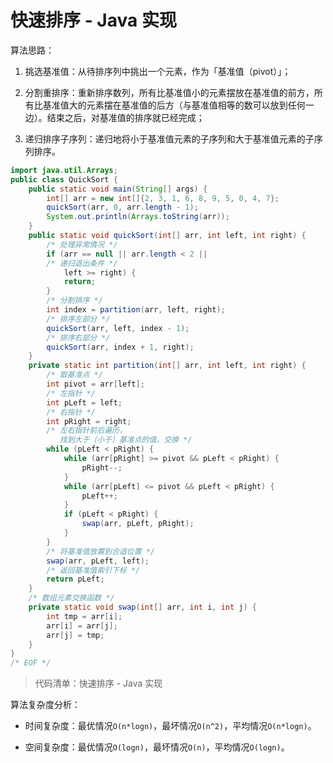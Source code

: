 # 快速排序 - Java 实现

算法思路：

1. 挑选基准值：从待排序列中挑出一个元素，作为「基准值（pivot）」；

2. 分割重排序：重新排序数列，所有比基准值小的元素摆放在基准值的前方，所有比基准值大的元素摆在基准值的后方（与基准值相等的数可以放到任何一边）。结束之后，对基准值的排序就已经完成；

3. 递归排序子序列：递归地将小于基准值元素的子序列和大于基准值元素的子序列排序。

```java
import java.util.Arrays;
public class QuickSort {
    public static void main(String[] args) {
        int[] arr = new int[]{2, 3, 1, 6, 8, 9, 5, 0, 4, 7};
        quickSort(arr, 0, arr.length - 1);
        System.out.println(Arrays.toString(arr));
    }
    public static void quickSort(int[] arr, int left, int right) {
        /* 处理异常情况 */
        if (arr == null || arr.length < 2 ||
        /* 递归退出条件 */
            left >= right) {
            return;
        }
        /* 分割排序 */
        int index = partition(arr, left, right);
        /* 排序左部分 */
        quickSort(arr, left, index - 1);
        /* 排序右部分 */
        quickSort(arr, index + 1, right);
    }
    private static int partition(int[] arr, int left, int right) {
        /* 取基准点 */
        int pivot = arr[left];
        /* 左指针 */
        int pLeft = left;
        /* 右指针 */
        int pRight = right;
        /* 左右指针前后遍历，
           找到大于（小于）基准点的值，交换 */
        while (pLeft < pRight) {
            while (arr[pRight] >= pivot && pLeft < pRight) {
                pRight--;
            }
            while (arr[pLeft] <= pivot && pLeft < pRight) {
                pLeft++;
            }
            if (pLeft < pRight) {
                swap(arr, pLeft, pRight);
            }
        }
        /* 将基准值放置到合适位置 */
        swap(arr, pLeft, left);
        /* 返回基准值索引下标 */
        return pLeft;
    }
    /* 数组元素交换函数 */
    private static void swap(int[] arr, int i, int j) {
        int tmp = arr[i];
        arr[i] = arr[j];
        arr[j] = tmp;
    }
}
/* EOF */
```
> 代码清单：快速排序 - Java 实现

算法复杂度分析：

- 时间复杂度：最优情况`O(n*logn)`，最坏情况`O(n^2)`，平均情况`O(n*logn)`。

- 空间复杂度：最优情况`O(logn)`，最坏情况`O(n)`，平均情况`O(logn)`。

<!-- EOF -->
